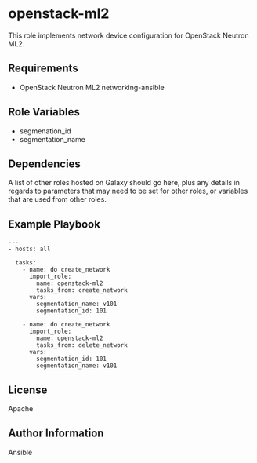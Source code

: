 openstack-ml2
=============
This role implements network device configuration for OpenStack Neutron ML2.

Requirements
------------
* OpenStack Neutron ML2 networking-ansible

Role Variables
--------------

* segmenation_id
* segmentation_name

Dependencies
------------

A list of other roles hosted on Galaxy should go here, plus any details in
regards to parameters that may need to be set for other roles, or variables
that are used from other roles.

Example Playbook
----------------

```
---
- hosts: all

  tasks:
    - name: do create_network
      import_role:
        name: openstack-ml2
        tasks_from: create_network
      vars:
        segmentation_name: v101
        segmentation_id: 101

    - name: do create_network
      import_role:
        name: openstack-ml2
        tasks_from: delete_network
      vars:
        segmentation_id: 101
        segmentation_name: v101
```


License
-------
Apache

Author Information
------------------
Ansible
